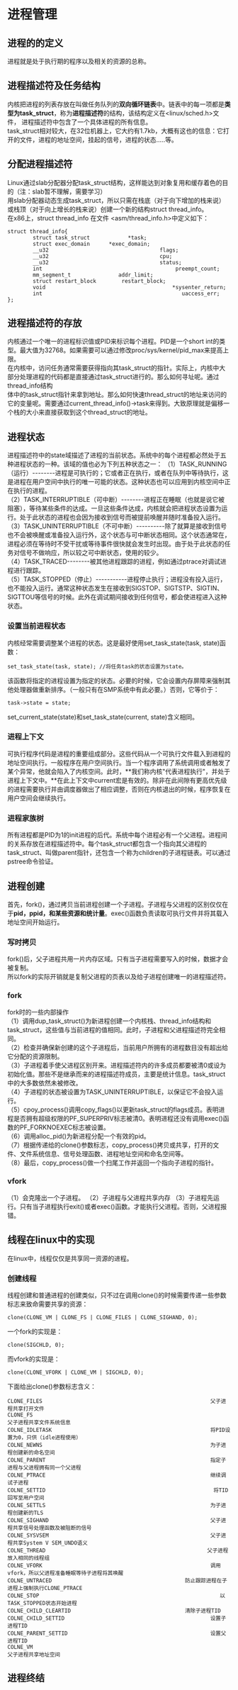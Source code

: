 # 进程管理  
## 进程的的定义  
进程就是处于执行期的程序以及相关的资源的总称。  
## 进程描述符及任务结构  
内核把进程的列表存放在叫做任务队列的**双向循环链表**中。链表中的每一项都是**类型为task_struct**，称为**进程描述符**的结构，该结构定义在<linux/sched.h>文件，
进程描述符中包含了一个具体进程的所有信息。  
task_struct相对较大，在32位机器上，它大约有1.7kb，大概有这也的信息：它打开的文件，进程的地址空间，挂起的信号，进程的状态.....等。  
## 分配进程描述符  
Linux通过slab分配器分配task_struct结构，这样能达到对象复用和缓存着色的目的（注：slab暂不理解，需要学习）  
用slab分配器动态生成task_struct，所以只需在栈底（对于向下增加的栈来说）或栈顶（对于向上增长的栈来说）创建一个新的结构struct thread_info。  
在x86上，struct thread_info 在文件 <asm/thread_info.h>中定义如下：
```
struct thread_info{
        struct task_struct            *task;
        struct exec_domain      *exec_domain;  
        __u32                                   flags;
        __u32                                   cpu;
        __u32                                   status;
        int                                          preempt_count;
        mm_segment_t               addr_limit;
        struct restart_block        restart_block;
        void                                        *sysenter_return;
        int                                            uaccess_err;
};
```
## 进程描述符的存放  
内核通过一个唯一的进程标识值或PID来标识每个进程。PID是一个short int的类型。最大值为32768。如果需要可以通过修改proc/sys/kernel/pid_max来提高上限。  
在内核中，访问任务通常需要获得指向其task_struct的指针。实际上，内核中大部分处理进程的代码都是直接通过task_struct进行的。那么如何寻址呢。通过thread_info结构  
体中的task_struct指针来拿到地址。那么如何快速thread_struct的地址来访问的它的变量呢。需要通过current_thread_info()->task来得到。大致原理就是偏移一个栈的大小来直接获取到这个thread_struct的地址。
## 进程状态  
进程描述符中的state域描述了进程的当前状态。系统中的每个进程都必然处于五种进程状态的一种。该域的值也必为下列五种状态之一：
（1）TASK_RUNNING（运行）--------进程是可执行的；它或者正在执行，或者在队列中等待执行，这是进程在用户空间中执行的唯一可能的状态。这种状态也可以应用到内核空间中正在执行的进程。  
（2）TASK_INTERRUPTIBLE（可中断）--------进程正在睡眠（也就是说它被阻塞），等待某些条件的达成。一旦这些条件达成，内核就会把进程状态设置为运行。处于此状态的进程也会因为接收到信号而被提前唤醒并随时准备投入运行。  
（3）TASK_UNINTERRUPTIBLE（不可中断）----------除了就算是接收到信号也不会被唤醒或准备投入运行外，这个状态与可中断状态相同。这个状态通常在，进程必须在等待时不受干扰或等待事件很快就会发生时出现。由于处于此状态的任务对信号不做响应，所以较之可中断状态，使用的较少。  
（4）TASK_TRACED--------被其他进程跟踪的进程，例如通过ptrace对调试进程进行跟踪。  
（5）TASK_STOPPED（停止）-----------进程停止执行；进程没有投入运行，也不能投入运行。通常这种状态发生在接收到SIGSTOP、SIGTSTP、SIGTIN、SIGTTOU等信号的时候。此外在调试期间接收到任何信号，都会使进程进入这种状态。
### 设置当前进程状态  
内核经常需要调整某个进程的状态。这是最好使用set_task_state(task, state)函数：
```
set_task_state(task, state); //将任务task的状态设置为state。
```
该函数将指定的进程设置为指定的状态。必要的时候，它会设置内存屏障来强制其他处理器做重新排序。（一般只有在SMP系统中有此必要。）否则，它等价于：  
```
task->state = state;
```
set_current_state(state)和set_task_state(current, state)含义相同。  
### 进程上下文  
可执行程序代码是进程的重要组成部分。这些代码从一个可执行文件载入到进程的地址空间执行。一般程序在用户空间执行。当一个程序调用了系统调用或者触发了某个异常，他就会陷入了内核空间。此时，**我们称内核"代表进程执行"，并处于进程上下文中。**在此上下文中current宏是有效的。除非在此间隙有更高优先级的进程需要执行并由调度器做出了相应调整，否则在内核退出的时候，程序恢复在用户空间会继续执行。  
### 进程家族树  
所有进程都是PID为1的init进程的后代。系统中每个进程必有一个父进程。进程间的关系存放在进程描述符中。每个task_struct都包含一个指向其父进程的task_struct、叫做parent指针，还包含一个称为children的子进程链表。可以通过pstree命令验证。  
## 进程创建  
首先，fork()，通过拷贝当前进程创建一个子进程。子进程与父进程的区别仅仅在于**pid，ppid，和某些资源和统计量**。exec()函数负责读取可执行文件并将其载入地址空间开始运行。
### 写时拷贝  
fork()后，父子进程共用一片内存区域。只有当子进程需要写入的时候，数据才会被复制。  
所以fork的实际开销就是复制父进程的页表以及给子进程创建唯一的进程描述符。  
### fork  
fork时的一些内部操作   
（1）调用dup_task_struct()为新进程创建一个内核栈、thread_info结构和task_struct，这些值与当前进程的值相同。此时，子进程和父进程描述符完全相同。  
（2）检查并确保新创建的这个子进程后，当前用户所拥有的进程数目没有超出给它分配的资源限制。  
（3）子进程着手使父进程区别开来。进程描述符内的许多成员都要被清0或设为初始化值。那些不是继承而来的进程描述符成员，主要是统计信息。task_struct中的大多数依然未被修改。  
（4）子进程的状态被设置为TASK_UNINTERRUPTIBLE，以保证它不会投入运行。  
（5）cpoy_process()调用copy_flags()以更新task_struct的flags成员。表明进程是否拥有超级权限的PF_SUPERPRIV标志被清0。表明进程还没有调用exec()函数的PF_FORKNOEXEC标志被设置。  
（6）调用alloc_pid()为新进程分配一个有效的pid。  
（7）根据传递给的clone()参数标志，copy_process()拷贝或共享，打开的文件、文件系统信息、信号处理函数、进程地址空间和命名空间等。   
（8）最后，copy_process()做一个扫尾工作并返回一个指向子进程的指针。  
### vfork  
（1）会克隆出一个子进程。
（2）子进程与父进程共享内存
（3）子进程先运行。只有当子进程执行exit()或者exec()函数。才能执行父进程。否则，父进程报错。
## 线程在linux中的实现  
在linux中，线程仅仅是共享同一资源的进程。  
### 创建线程  
线程创建和普通进程的创建类似，只不过在调用clone()的时候需要传递一些参数标志来致命需要共享的资源：
```
clone(CLONE_VM | CLONE_FS | CLONE_FILES | CLONE_SIGHAND, 0);
```
一个fork的实现是：
```
clone(SIGCHLD, 0);
```
而vfork的实现是：
```
clone(CLONE_VFORK | CLONE_VM | SIGCHLD, 0);
```
下面给出clone()参数标志含义：
```
CLONE_FILES                                                     父子进程共享打开文件
CLONE_FS                                                                父子进程共享文件系统信息
COLNE_IDLETASK                                                  将PID设置为0，只供（idle进程使用）
COLNE_NEWNS                                                     为子进程创建新的命名空间
COLNE_PARENT                                                    指定子进程与父进程拥有同一个父进程
COLNE_PTRACE                                                    继续调试子进程
COLNE_SETTID                                                     将TID回写至用户空间
COLNE_SETTLS                                                    为子进程创建新的TLS
COLNE_SIGHAND                                                   父子进程共享信号处理函数及被阻断的信号
COLNE_SYSVSEM                                                   父子进程共享System V SEM_UNDO语义
COLNE_THREAD                                                   父子进程放入相同的线程组
COLNE_VFORK                                                     调用vfork，所以父进程准备睡眠等待子进程将其唤醒
COLNE_UNTRACED                                          防止跟踪进程在子进程上强制执行CLONE_PTRACE
COLNE_STOP                                                         以TASK_STOPPED状态开始进程
COLNE_CHILD_CLEARTID                                    清除子进程TID
COLNE_CHILD_SETTID                                              设置子进程TID
COLNE_PARENT_SETTID                                             设置父进程TID
COLNE_VM                                                                        父子进程共享地址空间
```
## 进程终结  



